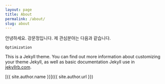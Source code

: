 ```yaml
---
layout: page
title: About 
permalink: /about/
slug: about
---
```


안녕하세요. 강문정입니다. 제 관심분야는 다음과 같습니다. 

`Optimization`



This is a Jekyll theme. You can find out more information about customizing your theme Jekyll, as well as basic documentation Jekyll use in [jekyllrb.com](http://jekyllrb.com/).

[{{ site.author.name }}]({{ site.author.url }})
